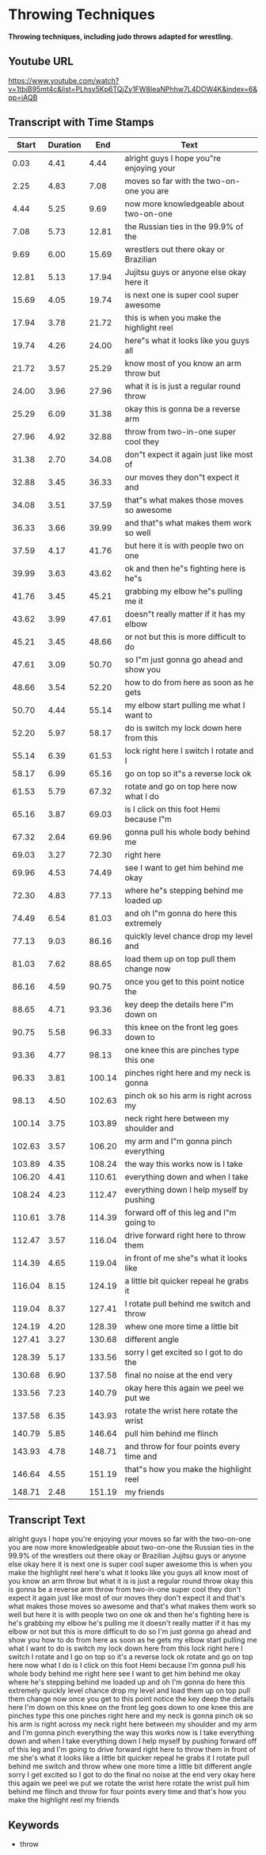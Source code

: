 # Throwing Techniques
__**Throwing techniques, including judo throws adapted for wrestling.**__
## Youtube URL
https://www.youtube.com/watch?v=1tbjB95mt4c&list=PLhsv5Kp6TQjZy1FW8IeaNPhhw7L4DOW4K&index=6&pp=iAQB
## Transcript with Time Stamps
| Start | Duration | End | Text |
|-------|----------|-----|------|
| 0.03 | 4.41 | 4.44 | alright guys I hope you"re enjoying your |
| 2.25 | 4.83 | 7.08 | moves so far with the two-on-one you are |
| 4.44 | 5.25 | 9.69 | now more knowledgeable about two-on-one |
| 7.08 | 5.73 | 12.81 | the Russian ties in the 99.9% of the |
| 9.69 | 6.00 | 15.69 | wrestlers out there okay or Brazilian |
| 12.81 | 5.13 | 17.94 | Jujitsu guys or anyone else okay here it |
| 15.69 | 4.05 | 19.74 | is next one is super cool super awesome |
| 17.94 | 3.78 | 21.72 | this is when you make the highlight reel |
| 19.74 | 4.26 | 24.00 | here"s what it looks like you guys all |
| 21.72 | 3.57 | 25.29 | know most of you know an arm throw but |
| 24.00 | 3.96 | 27.96 | what it is is just a regular round throw |
| 25.29 | 6.09 | 31.38 | okay this is gonna be a reverse arm |
| 27.96 | 4.92 | 32.88 | throw from two-in-one super cool they |
| 31.38 | 2.70 | 34.08 | don"t expect it again just like most of |
| 32.88 | 3.45 | 36.33 | our moves they don"t expect it and |
| 34.08 | 3.51 | 37.59 | that"s what makes those moves so awesome |
| 36.33 | 3.66 | 39.99 | and that"s what makes them work so well |
| 37.59 | 4.17 | 41.76 | but here it is with people two on one |
| 39.99 | 3.63 | 43.62 | ok and then he"s fighting here is he"s |
| 41.76 | 3.45 | 45.21 | grabbing my elbow he"s pulling me it |
| 43.62 | 3.99 | 47.61 | doesn"t really matter if it has my elbow |
| 45.21 | 3.45 | 48.66 | or not but this is more difficult to do |
| 47.61 | 3.09 | 50.70 | so I"m just gonna go ahead and show you |
| 48.66 | 3.54 | 52.20 | how to do from here as soon as he gets |
| 50.70 | 4.44 | 55.14 | my elbow start pulling me what I want to |
| 52.20 | 5.97 | 58.17 | do is switch my lock down here from this |
| 55.14 | 6.39 | 61.53 | lock right here I switch I rotate and I |
| 58.17 | 6.99 | 65.16 | go on top so it"s a reverse lock ok |
| 61.53 | 5.79 | 67.32 | rotate and go on top here now what I do |
| 65.16 | 3.87 | 69.03 | is I click on this foot Hemi because I"m |
| 67.32 | 2.64 | 69.96 | gonna pull his whole body behind me |
| 69.03 | 3.27 | 72.30 | right here |
| 69.96 | 4.53 | 74.49 | see I want to get him behind me okay |
| 72.30 | 4.83 | 77.13 | where he"s stepping behind me loaded up |
| 74.49 | 6.54 | 81.03 | and oh I"m gonna do here this extremely |
| 77.13 | 9.03 | 86.16 | quickly level chance drop my level and |
| 81.03 | 7.62 | 88.65 | load them up on top pull them change now |
| 86.16 | 4.59 | 90.75 | once you get to this point notice the |
| 88.65 | 4.71 | 93.36 | key deep the details here I"m down on |
| 90.75 | 5.58 | 96.33 | this knee on the front leg goes down to |
| 93.36 | 4.77 | 98.13 | one knee this are pinches type this one |
| 96.33 | 3.81 | 100.14 | pinches right here and my neck is gonna |
| 98.13 | 4.50 | 102.63 | pinch ok so his arm is right across my |
| 100.14 | 3.75 | 103.89 | neck right here between my shoulder and |
| 102.63 | 3.57 | 106.20 | my arm and I"m gonna pinch everything |
| 103.89 | 4.35 | 108.24 | the way this works now is I take |
| 106.20 | 4.41 | 110.61 | everything down and when I take |
| 108.24 | 4.23 | 112.47 | everything down I help myself by pushing |
| 110.61 | 3.78 | 114.39 | forward off of this leg and I"m going to |
| 112.47 | 3.57 | 116.04 | drive forward right here to throw them |
| 114.39 | 4.65 | 119.04 | in front of me she"s what it looks like |
| 116.04 | 8.15 | 124.19 | a little bit quicker repeal he grabs it |
| 119.04 | 8.37 | 127.41 | I rotate pull behind me switch and throw |
| 124.19 | 4.20 | 128.39 | whew one more time a little bit |
| 127.41 | 3.27 | 130.68 | different angle |
| 128.39 | 5.17 | 133.56 | sorry I get excited so I got to do the |
| 130.68 | 6.90 | 137.58 | final no noise at the end very |
| 133.56 | 7.23 | 140.79 | okay here this again we peel we put we |
| 137.58 | 6.35 | 143.93 | rotate the wrist here rotate the wrist |
| 140.79 | 5.85 | 146.64 | pull him behind me flinch |
| 143.93 | 4.78 | 148.71 | and throw for four points every time and |
| 146.64 | 4.55 | 151.19 | that"s how you make the highlight reel |
| 148.71 | 2.48 | 151.19 | my friends |

## Transcript Text
alright guys I hope you're enjoying your moves so far with the two-on-one you are now more knowledgeable about two-on-one the Russian ties in the 99.9% of the wrestlers out there okay or Brazilian Jujitsu guys or anyone else okay here it is next one is super cool super awesome this is when you make the highlight reel here's what it looks like you guys all know most of you know an arm throw but what it is is just a regular round throw okay this is gonna be a reverse arm throw from two-in-one super cool they don't expect it again just like most of our moves they don't expect it and that's what makes those moves so awesome and that's what makes them work so well but here it is with people two on one ok and then he's fighting here is he's grabbing my elbow he's pulling me it doesn't really matter if it has my elbow or not but this is more difficult to do so I'm just gonna go ahead and show you how to do from here as soon as he gets my elbow start pulling me what I want to do is switch my lock down here from this lock right here I switch I rotate and I go on top so it's a reverse lock ok rotate and go on top here now what I do is I click on this foot Hemi because I'm gonna pull his whole body behind me right here see I want to get him behind me okay where he's stepping behind me loaded up and oh I'm gonna do here this extremely quickly level chance drop my level and load them up on top pull them change now once you get to this point notice the key deep the details here I'm down on this knee on the front leg goes down to one knee this are pinches type this one pinches right here and my neck is gonna pinch ok so his arm is right across my neck right here between my shoulder and my arm and I'm gonna pinch everything the way this works now is I take everything down and when I take everything down I help myself by pushing forward off of this leg and I'm going to drive forward right here to throw them in front of me she's what it looks like a little bit quicker repeal he grabs it I rotate pull behind me switch and throw whew one more time a little bit different angle sorry I get excited so I got to do the final no noise at the end very okay here this again we peel we put we rotate the wrist here rotate the wrist pull him behind me flinch and throw for four points every time and that's how you make the highlight reel my friends 
## Keywords
- throw